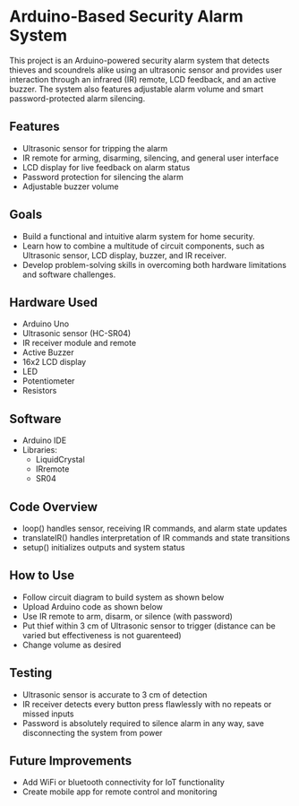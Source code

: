 # Arduino-Based Security Alarm System

This project is an Arduino-powered security alarm system that detects thieves and scoundrels alike using an ultrasonic sensor and provides user interaction through an infrared (IR) remote, LCD feedback, and an active buzzer. The system also features adjustable alarm volume and smart password-protected alarm silencing.

## Features
- Ultrasonic sensor for tripping the alarm
- IR remote for arming, disarming, silencing, and general user interface
- LCD display for live feedback on alarm status
- Password protection for silencing the alarm
- Adjustable buzzer volume

## Goals
- Build a functional and intuitive alarm system for home security.
- Learn how to combine a multitude of circuit components, such as Ultrasonic sensor, LCD display, buzzer, and IR receiver.
- Develop problem-solving skills in overcoming both hardware limitations and software challenges.

## Hardware Used
- Arduino Uno
- Ultrasonic sensor (HC-SR04)
- IR receiver module and remote
- Active Buzzer
- 16x2 LCD display
- LED
- Potentiometer
- Resistors

## Software
- Arduino IDE
- Libraries:
    - LiquidCrystal
    - IRremote
    - SR04

## Code Overview
- loop() handles sensor, receiving IR commands, and alarm state updates
- translateIR() handles interpretation of IR commands and state transitions
- setup() initializes outputs and system status

## How to Use
- Follow circuit diagram to build system as shown below
- Upload Arduino code as shown below
- Use IR remote to arm, disarm, or silence (with password)
- Put thief within 3 cm of Ultrasonic sensor to trigger (distance can be varied but effectiveness is not guarenteed)
- Change volume as desired

## Testing
- Ultrasonic sensor is accurate to 3 cm of detection
- IR receiver detects every button press flawlessly with no repeats or missed inputs
- Password is absolutely required to silence alarm in any way, save disconnecting the system from power

## Future Improvements
- Add WiFi or bluetooth connectivity for IoT functionality
- Create mobile app for remote control and monitoring
  
